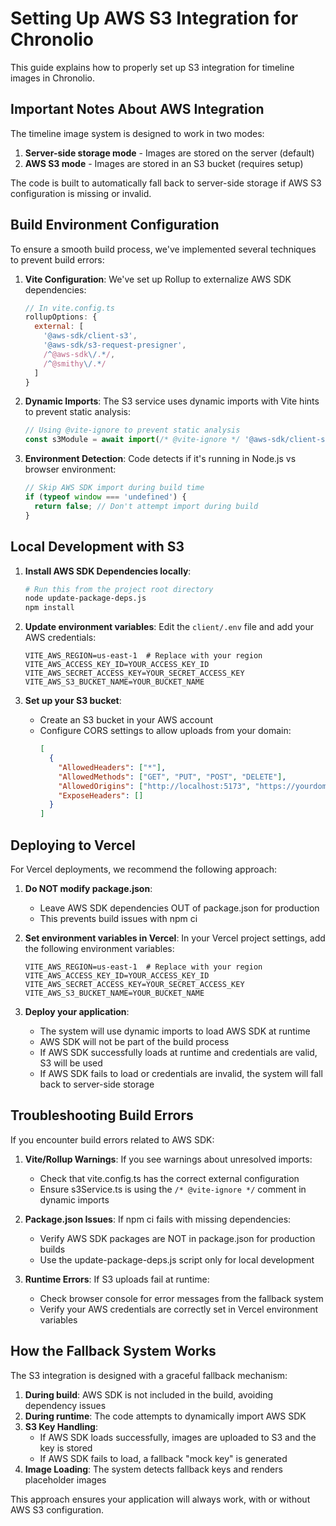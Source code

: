 # Setting Up AWS S3 Integration for Chronolio

This guide explains how to properly set up S3 integration for timeline images in Chronolio.

## Important Notes About AWS Integration

The timeline image system is designed to work in two modes:
1. **Server-side storage mode** - Images are stored on the server (default)
2. **AWS S3 mode** - Images are stored in an S3 bucket (requires setup)

The code is built to automatically fall back to server-side storage if AWS S3 configuration is missing or invalid.

## Build Environment Configuration

To ensure a smooth build process, we've implemented several techniques to prevent build errors:

1. **Vite Configuration**: We've set up Rollup to externalize AWS SDK dependencies:
   ```javascript
   // In vite.config.ts
   rollupOptions: {
     external: [
       '@aws-sdk/client-s3',
       '@aws-sdk/s3-request-presigner',
       /^@aws-sdk\/.*/,
       /^@smithy\/.*/
     ]
   }
   ```

2. **Dynamic Imports**: The S3 service uses dynamic imports with Vite hints to prevent static analysis:
   ```javascript
   // Using @vite-ignore to prevent static analysis
   const s3Module = await import(/* @vite-ignore */ '@aws-sdk/client-s3').catch(() => null);
   ```

3. **Environment Detection**: Code detects if it's running in Node.js vs browser environment:
   ```javascript
   // Skip AWS SDK import during build time
   if (typeof window === 'undefined') {
     return false; // Don't attempt import during build
   }
   ```

## Local Development with S3

1. **Install AWS SDK Dependencies locally**:
   ```bash
   # Run this from the project root directory
   node update-package-deps.js
   npm install
   ```

2. **Update environment variables**:
   Edit the `client/.env` file and add your AWS credentials:
   ```
   VITE_AWS_REGION=us-east-1  # Replace with your region
   VITE_AWS_ACCESS_KEY_ID=YOUR_ACCESS_KEY_ID
   VITE_AWS_SECRET_ACCESS_KEY=YOUR_SECRET_ACCESS_KEY
   VITE_AWS_S3_BUCKET_NAME=YOUR_BUCKET_NAME
   ```

3. **Set up your S3 bucket**:
   - Create an S3 bucket in your AWS account
   - Configure CORS settings to allow uploads from your domain:
     ```json
     [
       {
         "AllowedHeaders": ["*"],
         "AllowedMethods": ["GET", "PUT", "POST", "DELETE"],
         "AllowedOrigins": ["http://localhost:5173", "https://yourdomain.com"],
         "ExposeHeaders": []
       }
     ]
     ```

## Deploying to Vercel

For Vercel deployments, we recommend the following approach:

1. **Do NOT modify package.json**: 
   - Leave AWS SDK dependencies OUT of package.json for production
   - This prevents build issues with npm ci

2. **Set environment variables in Vercel**:
   In your Vercel project settings, add the following environment variables:
   ```
   VITE_AWS_REGION=us-east-1  # Replace with your region
   VITE_AWS_ACCESS_KEY_ID=YOUR_ACCESS_KEY_ID
   VITE_AWS_SECRET_ACCESS_KEY=YOUR_SECRET_ACCESS_KEY
   VITE_AWS_S3_BUCKET_NAME=YOUR_BUCKET_NAME
   ```

3. **Deploy your application**:
   - The system will use dynamic imports to load AWS SDK at runtime
   - AWS SDK will not be part of the build process
   - If AWS SDK successfully loads at runtime and credentials are valid, S3 will be used
   - If AWS SDK fails to load or credentials are invalid, the system will fall back to server-side storage

## Troubleshooting Build Errors

If you encounter build errors related to AWS SDK:

1. **Vite/Rollup Warnings**: If you see warnings about unresolved imports:
   - Check that vite.config.ts has the correct external configuration
   - Ensure s3Service.ts is using the `/* @vite-ignore */` comment in dynamic imports

2. **Package.json Issues**: If npm ci fails with missing dependencies:
   - Verify AWS SDK packages are NOT in package.json for production builds
   - Use the update-package-deps.js script only for local development

3. **Runtime Errors**: If S3 uploads fail at runtime:
   - Check browser console for error messages from the fallback system
   - Verify your AWS credentials are correctly set in Vercel environment variables

## How the Fallback System Works

The S3 integration is designed with a graceful fallback mechanism:

1. **During build**: AWS SDK is not included in the build, avoiding dependency issues
2. **During runtime**: The code attempts to dynamically import AWS SDK
3. **S3 Key Handling**: 
   - If AWS SDK loads successfully, images are uploaded to S3 and the key is stored
   - If AWS SDK fails to load, a fallback "mock key" is generated
4. **Image Loading**: The system detects fallback keys and renders placeholder images

This approach ensures your application will always work, with or without AWS S3 configuration. 